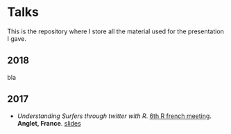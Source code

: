 # Talks

This is the repository where I store all the material used for the presentation I gave.



## 2018

bla



## 2017

- *Understanding Surfers through twitter with R*. [6th R french meeting](http://angletr2017.com). **Anglet, France**. [slides](https://github.com/holtzy/Talk/blob/master/2017/2017_Anglet_R_meeting/Holtz_LightTalk_RencontresR_2017.pdf)









